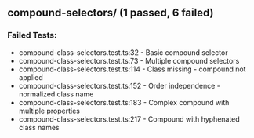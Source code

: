 
## compound-selectors/ (1 passed, 6 failed)

### Failed Tests:
- compound-class-selectors.test.ts:32 - Basic compound selector
- compound-class-selectors.test.ts:73 - Multiple compound selectors
- compound-class-selectors.test.ts:114 - Class missing - compound not applied
- compound-class-selectors.test.ts:152 - Order independence - normalized class name
- compound-class-selectors.test.ts:183 - Complex compound with multiple properties
- compound-class-selectors.test.ts:217 - Compound with hyphenated class names

